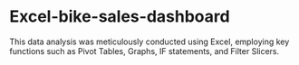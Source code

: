 # Excel-bike-sales-dashboard
 This data analysis was meticulously conducted using Excel, employing key functions such as Pivot Tables, Graphs, IF statements, and Filter Slicers.
